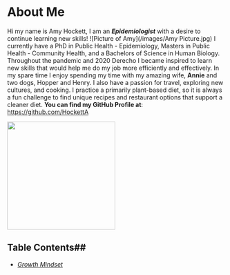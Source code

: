 # About Me

Hi my name is Amy Hockett, I am an ***Epidemiologist*** with a desire to continue learning new skills! 
![Picture of Amy](/images/Amy Picture.jpg)
I currently have a PhD in Public Health - Epidemiology, Masters in Public Health - Community Health, and a Bachelors of Science in Human Biology. Throughout the pandemic and 2020 Derecho I became inspired to learn new skills that would help me do my job more efficiently and effectively. In my spare time I enjoy spending my time with my amazing wife, **Annie** and two dogs, Hopper and Henry. I also have a passion for travel, exploring new cultures, and cooking. I practice a primarily plant-based diet, so it is always a fun challenge to find unique recipes and restaurant options that support a cleaner diet. **You can find my GitHub Profile at**: https://github.com/HockettA

<a href = "url"><img src = "https://ellischiropracticofpuyallup.com/wp-content/uploads/2013/07/25.jpg" width = "250"></a>

## Table Contents##
* [*Growth Mindset*](GrowthMindset.md)
